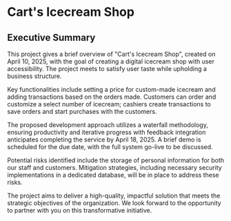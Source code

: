 # Cart's Icecream Shop
## Executive Summary
This project gives a brief overview of "Cart's Icecream Shop", created on April 10, 2025, with the goal of creating a digital icecream shop with user accessibility. The project meets to satisfy user taste while upholding a business structure.

Key functionalities include setting a price for custom-made icecream and adding transactions based on the orders made. Customers can order and customize a select number of icecream; cashiers create transactions to save orders and start purchases with the customers.

The proposed development approach utilizes a waterfall methodology, ensuring productivity and iterative progress with feedback integration anticipates completing the service by April 18, 2025. A brief demo is scheduled for the due date, with the full system go-live to be discussed.

Potential risks identified include the storage of personal information for both our staff and customers. Mitigation strategies, including necessary security implementations in a dedicated database, will be in place to address these risks.

The project aims to deliver a high-quality, impactful solution that meets the strategic objectives of the organization. We look forward to the opportunity to partner with you on this transformative initiative.